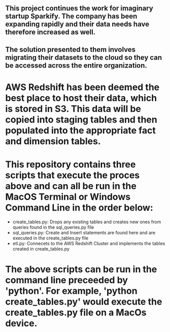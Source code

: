 ## This project continues the work for imaginary startup Sparkify. The company has been expanding rapidly and their data needs have therefore increased as well.
## The solution presented to them involves migrating their datasets to the cloud so they can be accessed across the entire organization.

# AWS Redshift has been deemed the best place to host their data, which is stored in S3. This data will be copied into staging tables and then populated into the appropriate fact and dimension tables.

# This repository contains three scripts that execute the proces above and can all be run in the MacOS Terminal or Windows Command Line in the order below:

* create_tables.py: Drops any existing tables and creates new ones from queries found in the sql_queries.py file
* sql_queries.py: Create and Insert statements are found here and are executed in the create_tables.py file
* etl.py: Connecets to the AWS Redshift Cluster and implements the tables created in create_tables.py

# The above scripts can be run in the command line preceeded by 'python'. For example, 'python create_tables.py' would execute the create_tables.py file on a MacOs device.

